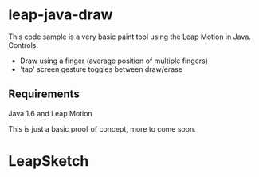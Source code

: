 leap-java-draw
==============

This code sample is a very basic paint tool using the Leap Motion in Java. Controls:
- Draw using a finger (average position of multiple fingers)
- 'tap' screen gesture toggles between draw/erase

Requirements
----
Java 1.6 and Leap Motion

This is just a basic proof of concept, more to come soon.

# LeapSketch
